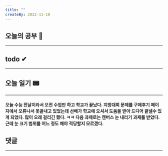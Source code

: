 ```yaml
---
title: ""
createBy: 2022-11-10
---
```


## 오늘의 공부 🎉

---

###

## todo ✔

---

###

## 오늘 일기 📟

---

#### 오늘 수능 전날이라서 오전 수업만 하고 학교가 끝났다. 지방대회 문제를 구매후기 페이지에서 오류나서 못끝내고 있었는데 선배가 학교에 오셔서 도움을 받아 드디어 끝낼수 있게 되었다. 많이 오래 걸리긴 했다. ㅋㅋ 다음 과제로는 캔버스 눈 내리기 과제를 받았다. 근데 눈 크기 범위를 어느 정도 해야 적당할지 모르겠다.

## 댓글

---

<Comment />
